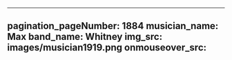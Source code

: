 ------
pagination_pageNumber: 1884
musician_name: Max
band_name: Whitney
img_src: images/musician1919.png
onmouseover_src: 
------